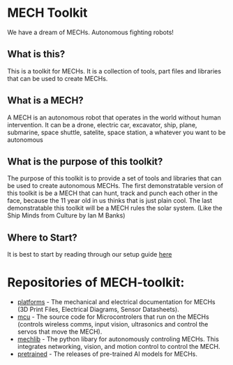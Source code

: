 # MECH Toolkit
We have a dream of MECHs. Autonomous fighting robots!

## What is this?
This is a toolkit for MECHs. It is a collection of tools, part files and libraries that can be used to create MECHs.

## What is a MECH?
A MECH is an autonomous robot that operates in the world without human intervention. It can be a drone, electric car, excavator, ship, plane, submarine, space shuttle, satelite, space station, a whatever you want to be autonomous

## What is the purpose of this toolkit?
The purpose of this toolkit is to provide a set of tools and libraries that can be used to create autonomous MECHs.
The first demonstratable version of this toolkit is be a MECH that can hunt, track and punch each other in the face, because the 11 year old in us thinks that is just plain cool.
The last demonstratable this toolkit will be a MECH rules the solar system. (Like the Ship Minds from Culture by Ian M Banks)

## Where to Start?
It is best to start by reading through our setup guide [here](https://www.instructables.com/Punchy-the-MECH-the-Autonomous-Fight-Club/)

# Repositories of MECH-toolkit:

- [platforms](https://github.com/mech-toolkit/platforms) - The mechanical and electrical documentation for MECHs (3D Print Files, Electrical Diagrams, Sensor Datasheets).
- [mcu](https://github.com/mech-toolkit/mcu) - The source code for Microcontrolers that run on the MECHs (controls wireless comms, input vision, ultrasonics and control the servos that move the MECH).
- [mechlib](https://github.com/mech-toolkit/mechlib) - The python libary for autonomously controling MECHs.  This integrates networking, vision, and motion control to control the MECH.
- [pretrained](https://github.com/mech-toolkit/pretrained) - The releases of pre-trained AI models for MECHs.

